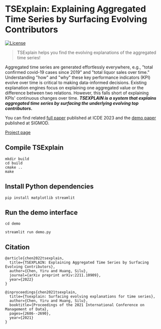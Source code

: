 # TSExplain: Explaining Aggregated Time Series by Surfacing Evolving Contributors

[![License](https://img.shields.io/badge/License-Apache_2.0-blue.svg)](https://opensource.org/licenses/Apache-2.0)
> TSExplain helps you find the evolving explanations of the aggregated time series! 

Aggregated time series are generated effortlessly everywhere, e.g., "total confirmed covid-19 cases since 2019" and "total liquor sales over time." Understanding "how" and "why" these key performance indicators (KPI) evolve over time is critical to making data-informed decisions. Existing explanation engines focus on explaining one aggregated value or the difference between two relations. However, this falls short of explaining KPIs' continuous changes over time. ***TSEXPLAIN is a system that explains aggregated time series by surfacing the underlying evolving top contributors.***

You can find related [full paper](https://arxiv.org/pdf/2211.10909.pdf) published at ICDE 2023 and the [demo paper](https://dl.acm.org/doi/abs/10.1145/3514221.3520153) published at SIGMOD. 

[Project page](https://www.cs.columbia.edu/~chen1ru/TSExplain.html)

## Compile TSExplain

```
mkdir build
cd build
cmake ..
make
```

## Install Python dependencies

```
pip install matplotlib streamlit
```

## Run the demo interface

```
cd demo 

streamlit run demo.py
```


## Citation 
```
@article{chen2022tsexplain,
  title={TSEXPLAIN: Explaining Aggregated Time Series by Surfacing Evolving Contributors},
  author={Chen, Yiru and Huang, Silu},
  journal={arXiv preprint arXiv:2211.10909},
  year={2022}
}

@inproceedings{chen2021tsexplain,
  title={Tsexplain: Surfacing evolving explanations for time series},
  author={Chen, Yiru and Huang, Silu},
  booktitle={Proceedings of the 2021 International Conference on Management of Data},
  pages={2686--2690},
  year={2021}
}
```


